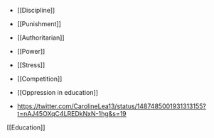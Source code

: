   - [[Discipline]]
  - [[Punishment]]
  - [[Authoritarian]]
  - [[Power]]
  - [[Stress]]
  - [[Competition]]
  - [[Oppression in education]]

  - https://twitter.com/CarolineLea13/status/1487485001931313155?t=nAJ45OXqC4LREDkNxN-1hg&s=19

[[Education]]